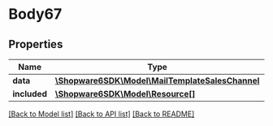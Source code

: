 # Body67

## Properties
Name | Type | Description | Notes
------------ | ------------- | ------------- | -------------
**data** | [**\Shopware6SDK\Model\MailTemplateSalesChannel**](MailTemplateSalesChannel.md) |  | [optional] 
**included** | [**\Shopware6SDK\Model\Resource[]**](Resource.md) |  | [optional] 

[[Back to Model list]](../../README.md#documentation-for-models) [[Back to API list]](../../README.md#documentation-for-api-endpoints) [[Back to README]](../../README.md)

